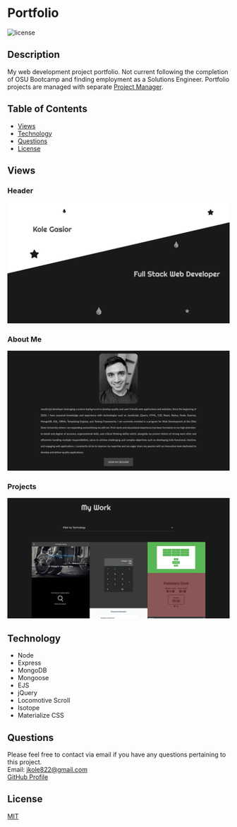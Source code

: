 # Portfolio

![license](https://img.shields.io/static/v1?label=license&message=MIT&color=green&style=for-the-badge)

## Description

My web development project portfolio. Not current following the completion of OSU Bootcamp and finding employment as a Solutions Engineer. Portfolio projects are managed with separate [Project Manager](https://github.com/jkole822/Portfolio-Project-Manager).

## Table of Contents

- [Views](#views)
- [Technology](#technology)
- [Questions](#questions)
- [License](#license)

## Views

### Header

![Header](public/images/header.png)

### About Me

![About Me](public/images/about-me.png)

### Projects

![Projects](public/images/projects.png)

## Technology

- Node
- Express
- MongoDB
- Mongoose
- EJS
- jQuery
- Locomotive Scroll
- Isotope
- Materialize CSS

## Questions

Please feel free to contact via email if you have any questions pertaining to this project.  
Email: jkole822@gmail.com  
[GitHub Profile](https://github.com/jkole822)

## License

[MIT](https://choosealicense.com/licenses/mit)
